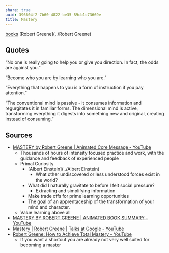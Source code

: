 ```yaml
---
share: true
uuid: 396604f2-7b60-4822-be35-89cb1c73669e
title: Mastery
---
```

[books](../a3a80e28-c537-4091-a06f-3d20f44ec6a2) [Robert Greene](../Robert Greene)

## Quotes

“No one is really going to help you or give you direction. In fact, the odds are against you.”

“Become who you are by learning who you are.”

“Everything that happens to you is a form of instruction if you pay attention.”

“The conventional mind is passive - it consumes information and regurgitates it in familiar forms. The dimensional mind is active, transforming everything it digests into something new and original, creating instead of consuming.”

## Sources

* [MASTERY by Robert Greene | Animated Core Message - YouTube](https://www.youtube.com/watch?v=xBjz2hOJFDo)
	* Thousands of hours of intensity focused practice and work, with the guidance and feedback of experienced people
	* Primal Curiosity
		* [Albert Einstein](../Albert Einstein)
			* What other undiscovered or less understood forces exist in the world?
		* What did I naturally gravitate to before I felt social pressure?
			* Extracting and simplifying information
		* Make trade offs for prime learning opportunities
		* The goal of an apprentaceship of the transformation of your mind and character. 
	* Value learning above all
* [MASTERY BY ROBERT GREENE | ANIMATED BOOK SUMMARY - YouTube](https://www.youtube.com/watch?v=j-QUDT4KOUg)
* [Mastery | Robert Greene | Talks at Google - YouTube](https://www.youtube.com/watch?v=J4v_34RRCeE)
* [Robert Greene: How to Achieve Total Mastery - YouTube](https://www.youtube.com/watch?v=zzjEgHd3i3E)
	* If you want a shortcut you are already not very well suited for becoming a master